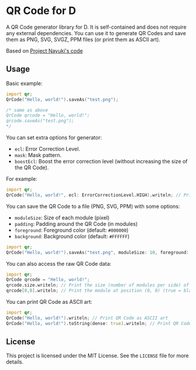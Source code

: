 # QR Code for D

A QR Code generator library for D. It is self-contained and does not require any external dependencies.
You can use it to generate QR Codes and save them as PNG, SVG, SVGZ, PPM files (or print them as ASCII art).

Based on [Project Nayuki's code](https://github.com/nayuki/QR-Code-generator)
## Usage

Basic example:

```d
import qr;
QrCode("Hello, world!").saveAs("test.png");

/* same as above
QrCode qrcode = "Hello, world!";
qrcode.saveAs("test.png");
*/
```

You can set extra options for generator:

- `ecl`: Error Correction Level.
- `mask`: Mask pattern.
- `boostEcl`: Boost the error correction level (without increasing the size of the QR Code).

For example:

```d
import qr;
QrCode("Hello, world!", ecl: ErrorCorrectionLevel.HIGH).writeln; // Print QR Code to stdout
```

You can save the QR Code to a file (PNG, SVG, PPM) with some options:

 - `moduleSize`: Size of each module (pixel)
 - `padding`: Padding around the QR Code (in modules)
 - `foreground`: Foreground color (default: `#000000`)
 - `background`: Background color (default: `#FFFFFF`)

```d
import qr;
QrCode("Hello, world!").saveAs("test.png", moduleSize: 10, foreground: "#ff0000"); // Save a red QR Code as PNG
```

You can also access the raw QR Code data:

```d
import qr;
QrCode qrcode = "Hello, world!";
qrcode.size.writeln; // Print the size (number of modules per side) of the QR Code
qrcode[0,0].writeln; // Print the module at position (0, 0) (true = black, false = white)
```

You can print QR Code as ASCII art:

```d
import qr;
QrCode("Hello, world!").writeln; // Print QR Code as ASCII art
QrCode("Hello, world!").toString(dense: true).writeln; // Print QR Code as ASCII art, dense!
```


## License

This project is licensed under the MIT License. See the `LICENSE` file for more details.
